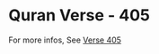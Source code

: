 # Quran Verse - 405 

For more infos, See [Verse 405](https://www.quranbookk.com/quran/search?q=405)